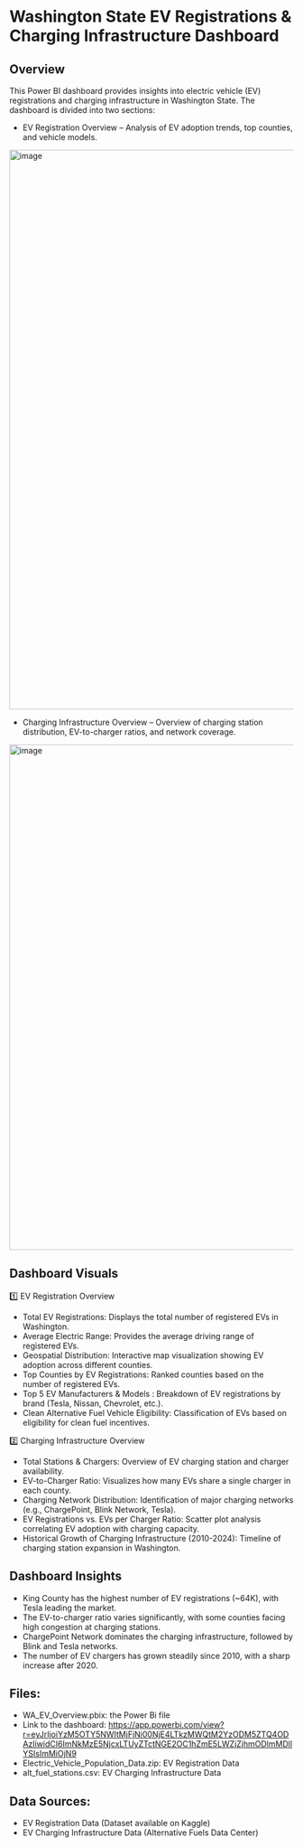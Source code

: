 # Washington State EV Registrations & Charging Infrastructure Dashboard

## Overview 
This Power BI dashboard provides insights into electric vehicle (EV) registrations and charging infrastructure in Washington State. The dashboard is divided into two sections:

- EV Registration Overview – Analysis of EV adoption trends, top counties, and vehicle models.
<img width="991" alt="image" src="https://github.com/user-attachments/assets/78cf09ca-08f5-4642-b65c-9f31861ac79c" />

- Charging Infrastructure Overview – Overview of charging station distribution, EV-to-charger ratios, and network coverage.
<img width="895" alt="image" src="https://github.com/user-attachments/assets/af2b3be5-c264-440e-996e-d5ddd3f35a40" />



## Dashboard Visuals
1️⃣ EV Registration Overview
- Total EV Registrations: Displays the total number of registered EVs in Washington.
- Average Electric Range: Provides the average driving range of registered EVs.
- Geospatial Distribution: Interactive map visualization showing EV adoption across different counties.
- Top Counties by EV Registrations: Ranked counties based on the number of registered EVs.
- Top 5 EV Manufacturers & Models : Breakdown of EV registrations by brand (Tesla, Nissan, Chevrolet, etc.).
- Clean Alternative Fuel Vehicle Eligibility: Classification of EVs based on eligibility for clean fuel incentives.
  
2️⃣ Charging Infrastructure Overview
- Total Stations & Chargers: Overview of EV charging station and charger availability.
- EV-to-Charger Ratio: Visualizes how many EVs share a single charger in each county.
- Charging Network Distribution: Identification of major charging networks (e.g., ChargePoint, Blink Network, Tesla).
- EV Registrations vs. EVs per Charger Ratio: Scatter plot analysis correlating EV adoption with charging capacity.
- Historical Growth of Charging Infrastructure (2010-2024): Timeline of charging station expansion in Washington.

## Dashboard Insights 
- King County has the highest number of EV registrations (~64K), with Tesla leading the market.
- The EV-to-charger ratio varies significantly, with some counties facing high congestion at charging stations.
- ChargePoint Network dominates the charging infrastructure, followed by Blink and Tesla networks.
- The number of EV chargers has grown steadily since 2010, with a sharp increase after 2020.

## Files: 
- WA_EV_Overview.pbix: the Power Bi file
- Link to the dashboard: https://app.powerbi.com/view?r=eyJrIjoiYzM5OTY5NWItMjFjNi00NjE4LTkzMWQtM2YzODM5ZTQ4ODAzIiwidCI6ImNkMzE5NjcxLTUyZTctNGE2OC1hZmE5LWZjZjhmODlmMDllYSIsImMiOjN9
- Electric_Vehicle_Population_Data.zip: EV Registration Data
- alt_fuel_stations.csv: EV Charging Infrastructure Data

## Data Sources: 
- EV Registration Data (Dataset available on Kaggle)
- EV Charging Infrastructure Data (Alternative Fuels Data Center)
